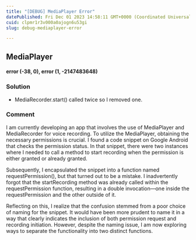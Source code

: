 ```yaml
---
title: "[DEBUG] MediaPlayer Error"
datePublished: Fri Dec 01 2023 14:58:11 GMT+0000 (Coordinated Universal Time)
cuid: clpmr1r3v000a0ajogn6u53gi
slug: debug-mediaplayer-error

---
```


## MediaPlayer 
#### error (-38, 0), error (1, -2147483648)
### Solution
-  MediaRecorder.start() called twice so I removed one.  
### Comment
I am currently developing an app that involves the use of MediaPlayer and MediaRecorder for voice recording. To utilize the MediaPlayer, obtaining the necessary permissions is crucial. I found a code snippet on Google Android that checks the permission status. In that snippet, there were two instances where I needed to call a method to start recording when the permission is either granted or already granted.

Subsequently, I encapsulated the snippet into a function named requestPermission(), but that turned out to be a mistake. I inadvertently forgot that the startRecording method was already called within the requestPermission function, resulting in a double invocation—one inside the requestPermission and the other outside of it.

Reflecting on this, I realize that the confusion stemmed from a poor choice of naming for the snippet. It would have been more prudent to name it in a way that clearly indicates the inclusion of both permission request and recording initiation. However, despite the naming issue, I am now exploring ways to separate the functionality into two distinct functions.






